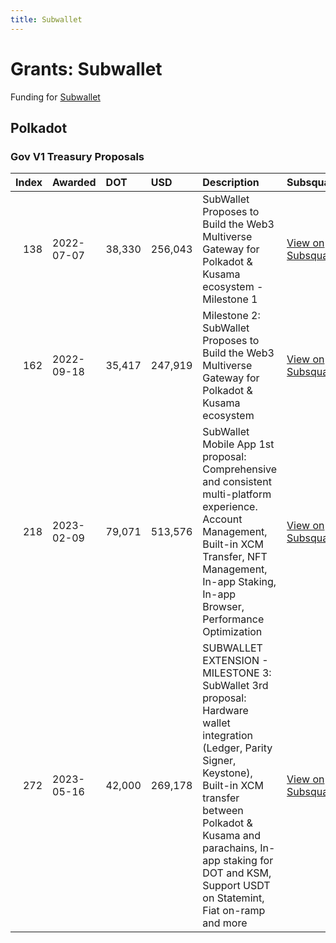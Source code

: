 ```yaml
---
title: Subwallet
---
```

# Grants: Subwallet

Funding for [Subwallet](/tools/wallets/subwallet)

## Polkadot
### Gov V1 Treasury Proposals
|   Index | Awarded    | DOT    | USD     | Description                                                                                                                                                                                                                                                                | Subsquare                                                                | Polkassembly                                                          |
|--------:|:-----------|:-------|:--------|:---------------------------------------------------------------------------------------------------------------------------------------------------------------------------------------------------------------------------------------------------------------------------|:-------------------------------------------------------------------------|:----------------------------------------------------------------------|
|     138 | 2022-07-07 | 38,330 | 256,043 | SubWallet Proposes to Build the Web3 Multiverse Gateway for Polkadot & Kusama ecosystem - Milestone 1                                                                                                                                                                      | [View on Subsquare](https://polkadot.subsquare.io/treasury/proposal/138) | [View on Polkassembly](https://polkadot.polkassembly.io/treasury/138) |
|     162 | 2022-09-18 | 35,417 | 247,919 | Milestone 2: SubWallet Proposes to Build the Web3 Multiverse Gateway for Polkadot & Kusama ecosystem                                                                                                                                                                       | [View on Subsquare](https://polkadot.subsquare.io/treasury/proposal/162) | [View on Polkassembly](https://polkadot.polkassembly.io/treasury/162) |
|     218 | 2023-02-09 | 79,071 | 513,576 | SubWallet Mobile App 1st proposal: Comprehensive and consistent multi-platform experience. Account Management, Built-in XCM Transfer, NFT Management, In-app Staking, In-app Browser, Performance Optimization                                                             | [View on Subsquare](https://polkadot.subsquare.io/treasury/proposal/218) | [View on Polkassembly](https://polkadot.polkassembly.io/treasury/218) |
|     272 | 2023-05-16 | 42,000 | 269,178 | SUBWALLET EXTENSION - MILESTONE 3: SubWallet 3rd proposal: Hardware wallet integration (Ledger, Parity Signer, Keystone), Built-in XCM transfer between Polkadot & Kusama and parachains, In-app staking for DOT and KSM, Support USDT on Statemint, Fiat on-ramp and more | [View on Subsquare](https://polkadot.subsquare.io/treasury/proposal/272) | [View on Polkassembly](https://polkadot.polkassembly.io/treasury/272) |
